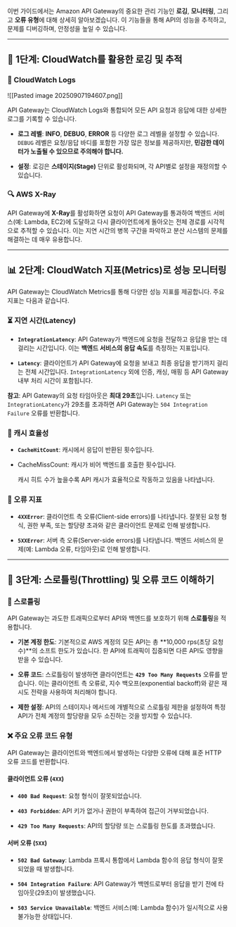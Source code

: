 이번 가이드에서는 Amazon API Gateway의 중요한 관리 기능인 **로깅**, **모니터링**, 그리고 **오류 유형**에 대해 상세히 알아보겠습니다. 이 기능들을 통해 API의 성능을 추적하고, 문제를 디버깅하며, 안정성을 높일 수 있습니다.

---

## 📜 1단계: CloudWatch를 활용한 로깅 및 추적

### 📝 CloudWatch Logs

![[Pasted image 20250907194607.png]]

API Gateway는 CloudWatch Logs와 통합되어 모든 API 요청과 응답에 대한 상세한 로그를 기록할 수 있습니다.

- **로그 레벨**: **INFO**, **DEBUG**, **ERROR** 등 다양한 로그 레벨을 설정할 수 있습니다. `DEBUG` 레벨은 요청/응답 바디를 포함한 가장 많은 정보를 제공하지만, **민감한 데이터가 노출될 수 있으므로 주의해야 합니다.**
    
- **설정**: 로깅은 **스테이지(Stage)** 단위로 활성화되며, 각 API별로 설정을 재정의할 수 있습니다.
    

### 🔍 AWS X-Ray

API Gateway에 **X-Ray**를 활성화하면 요청이 API Gateway를 통과하여 백엔드 서비스(예: Lambda, EC2)에 도달하고 다시 클라이언트에게 돌아오는 전체 경로를 시각적으로 추적할 수 있습니다. 이는 지연 시간의 병목 구간을 파악하고 분산 시스템의 문제를 해결하는 데 매우 유용합니다.

---

## 📊 2단계: CloudWatch 지표(Metrics)로 성능 모니터링

API Gateway는 CloudWatch Metrics를 통해 다양한 성능 지표를 제공합니다. 주요 지표는 다음과 같습니다.

### ⏳ 지연 시간(Latency)

- **`IntegrationLatency`**: API Gateway가 백엔드에 요청을 전달하고 응답을 받는 데 걸리는 시간입니다. 이는 **백엔드 서비스의 응답 속도**를 측정하는 지표입니다.
    
- **`Latency`**: 클라이언트가 API Gateway에 요청을 보내고 최종 응답을 받기까지 걸리는 전체 시간입니다. `IntegrationLatency` 외에 인증, 캐싱, 매핑 등 API Gateway 내부 처리 시간이 포함됩니다.
    

**참고**: API Gateway의 요청 타임아웃은 **최대 29초**입니다. `Latency` 또는 `IntegrationLatency`가 29초를 초과하면 API Gateway는 `504 Integration Failure` 오류를 반환합니다.

### 💾 캐시 효율성

- **`CacheHitCount`**: 캐시에서 응답이 반환된 횟수입니다.
    
- CacheMissCount: 캐시가 비어 백엔드를 호출한 횟수입니다.
    
    캐시 히트 수가 높을수록 API 캐시가 효율적으로 작동하고 있음을 나타냅니다.
    

### 🚨 오류 지표

- **`4XXError`**: 클라이언트 측 오류(Client-side errors)를 나타냅니다. 잘못된 요청 형식, 권한 부족, 또는 할당량 초과와 같은 클라이언트 문제로 인해 발생합니다.
    
- **`5XXError`**: 서버 측 오류(Server-side errors)를 나타냅니다. 백엔드 서비스의 문제(예: Lambda 오류, 타임아웃)로 인해 발생합니다.
    

---

## 🚫 3단계: 스로틀링(Throttling) 및 오류 코드 이해하기

### 🛑 스로틀링

API Gateway는 과도한 트래픽으로부터 API와 백엔드를 보호하기 위해 **스로틀링**을 적용합니다.

- **기본 계정 한도**: 기본적으로 AWS 계정의 모든 API는 총 **10,000 rps(초당 요청 수)**의 소프트 한도가 있습니다. 한 API에 트래픽이 집중되면 다른 API도 영향을 받을 수 있습니다.
    
- **오류 코드**: 스로틀링이 발생하면 클라이언트는 **`429 Too Many Requests`** 오류를 받습니다. 이는 클라이언트 측 오류로, 지수 백오프(exponential backoff)와 같은 재시도 전략을 사용하여 처리해야 합니다.
    
- **제한 설정**: API의 스테이지나 메서드에 개별적으로 스로틀링 제한을 설정하여 특정 API가 전체 계정의 할당량을 모두 소진하는 것을 방지할 수 있습니다.
    

### ❌ 주요 오류 코드 유형

API Gateway는 클라이언트와 백엔드에서 발생하는 다양한 오류에 대해 표준 HTTP 오류 코드를 반환합니다.

#### **클라이언트 오류 (`4XX`)**

- **`400 Bad Request`**: 요청 형식이 잘못되었습니다.
    
- **`403 Forbidden`**: API 키가 없거나 권한이 부족하여 접근이 거부되었습니다.
    
- **`429 Too Many Requests`**: API의 할당량 또는 스로틀링 한도를 초과했습니다.
    

#### **서버 오류 (`5XX`)**

- **`502 Bad Gateway`**: Lambda 프록시 통합에서 Lambda 함수의 응답 형식이 잘못되었을 때 발생합니다.
    
- **`504 Integration Failure`**: API Gateway가 백엔드로부터 응답을 받기 전에 타임아웃(29초)이 발생했습니다.
    
- **`503 Service Unavailable`**: 백엔드 서비스(예: Lambda 함수)가 일시적으로 사용 불가능한 상태입니다.
